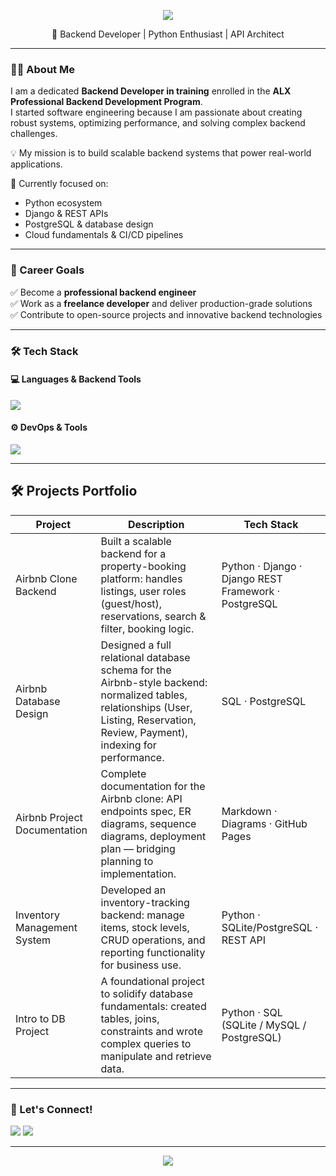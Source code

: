 <!-- Banner / Hero Section -->
<p align="center">
  <img src="https://capsule-render.vercel.app/api?type=waving&color=0:004aad,100:00a6fb&height=250&section=header&text=Hi%20There!%20I'm%20Ayman%20Makram%20👋&fontSize=45&fontColor=ffffff" />
</p>

<p align="center">
🚀 Backend Developer | Python Enthusiast | API Architect
</p>

---

### 👨‍💻 About Me
I am a dedicated **Backend Developer in training** enrolled in the **ALX Professional Backend Development Program**.  
I started software engineering because I am passionate about creating robust systems, optimizing performance, and solving complex backend challenges.  

💡 My mission is to build scalable backend systems that power real-world applications.

🔭 Currently focused on:
- Python ecosystem
- Django & REST APIs
- PostgreSQL & database design
- Cloud fundamentals & CI/CD pipelines

---

### 🎯 Career Goals
✅ Become a **professional backend engineer**  
✅ Work as a **freelance developer** and deliver production-grade solutions  
✅ Contribute to open-source projects and innovative backend technologies  

---

### 🛠️ Tech Stack

#### 💻 Languages & Backend Tools
<p align="left">
<a><img src="https://skillicons.dev/icons?i=python,django,fastapi,flask,postgres,mysql,sqlite,redis"/></a>
</p>

#### ⚙️ DevOps & Tools
<p align="left">
<a><img src="https://skillicons.dev/icons?i=docker,git,github,linux,bash,vscode"/></a>
</p>

---

## 🛠️ Projects Portfolio

| Project | Description | Tech Stack |
|---------|-------------|-----------|
| Airbnb Clone Backend | Built a scalable backend for a property-booking platform: handles listings, user roles (guest/host), reservations, search & filter, booking logic. | Python · Django · Django REST Framework · PostgreSQL |
| Airbnb Database Design | Designed a full relational database schema for the Airbnb-style backend: normalized tables, relationships (User, Listing, Reservation, Review, Payment), indexing for performance. | SQL · PostgreSQL |
| Airbnb Project Documentation | Complete documentation for the Airbnb clone: API endpoints spec, ER diagrams, sequence diagrams, deployment plan — bridging planning to implementation. | Markdown · Diagrams · GitHub Pages |
| Inventory Management System | Developed an inventory-tracking backend: manage items, stock levels, CRUD operations, and reporting functionality for business use. | Python · SQLite/PostgreSQL · REST API |
| Intro to DB Project | A foundational project to solidify database fundamentals: created tables, joins, constraints and wrote complex queries to manipulate and retrieve data. | Python · SQL (SQLite / MySQL / PostgreSQL) |

---

### 🤝 Let's Connect!

<p align="left">
<a href="https://www.linkedin.com/in/ayman-makram/" target="_blank"><img src="https://skillicons.dev/icons?i=linkedin"/></a>
<a href="mailto:aymanmmokhtar@gmail.com"><img src="https://skillicons.dev/icons?i=gmail"/></a>
</p>

---

<p align="center">
<img src="https://capsule-render.vercel.app/api?type=waving&color=0:004aad,100:00a6fb&height=150&section=footer" />
</p>

